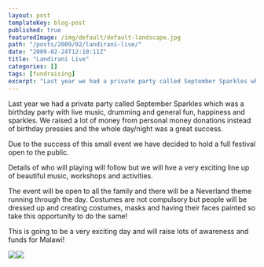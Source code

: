 ```yaml
---
layout: post
templateKey: blog-post
published: true
featuredImage: /img/default/default-landscape.jpg
path: "/posts/2009/02/landirani-live/"
date: "2009-02-24T12:10:11Z"
title: "Landirani Live"
categories: []
tags: [fundraising]
excerpt: "Last year we had a private party called September Sparkles which was a birthday party with live mus..."
---
```


Last year we had a private party called September Sparkles which was a birthday party with live music, drumming and general fun, happiness and sparkles. We raised a lot of money from personal money donations instead of birthday pressies and the whole day/night was a great success.

Due to the success of this small event we have decided to hold a full festival open to the public.

Details of who will playing will follow but we will hve a very exciting line up of beautiful music, workshops and activities.

The event will be open to all the family and there will be a Neverland theme running through the day. Costumes are not compulsory but people will be dressed up and creating costumes, masks and having their faces painted so take this opportunity to do the same!

This is going to be a very exciting day and will raise lots of awareness and funds for Malawi!

![](https://www.landirani.org/image_library/news/thumb-100x100/49a40ee008bcbphotos_from_finding_neverland.jpg)![](https://www.landirani.org/image_library/news/thumb-100x100/49a40ed419cfafairies.jpg)
